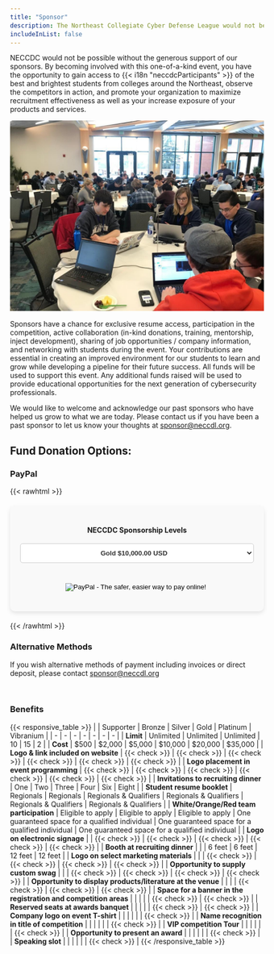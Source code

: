 ```yaml
---
title: "Sponsor"
description: The Northeast Collegiate Cyber Defense League would not be possible without our generous support from out sponsors
includeInList: false
---
```


NECCDC would not be possible without the generous support of our sponsors. By becoming involved with this one-of-a-kind event, you have the opportunity to gain access to {{< i18n "neccdcParticipants" >}} of the best and brightest students from colleges around the Northeast, observe the competitors in action, and promote your organization to maximize recruitment effectiveness as well as your increase exposure of your products and services.

<!-- TODO: Get a new image -->
![](featured.jpg)

Sponsors have a chance for exclusive resume access, participation in the competition, active collaboration (in-kind donations, training, mentorship, inject development), sharing of job opportunities / company information, and networking with students during the event. Your contributions are essential in creating an improved environment for our students to learn and grow while developing a pipeline for their future success. All funds will be used to support this event. Any additional funds raised will be used to provide educational opportunities for the next generation of cybersecurity professionals.

We would like to welcome and acknowledge our past sponsors who have helped us grow to what we are today. Please contact us if you have been a past sponsor to let us know your thoughts at sponsor@neccdl.org.

## Fund Donation Options:

### PayPal

{{< rawhtml >}}
<form action="https://www.paypal.com/cgi-bin/webscr" method="post" target="_target" style="text-align: center; justify-content: center; padding: 20px; box-shadow: 0 4px 8px rgba(0, 0, 0, 0.1); border-radius: 10px; background-color: #f9f9f9; max-width: 500px; margin: 20px auto;">
  <input type="hidden" name="cmd" value="_s-xclick">
  <input type="hidden" name="hosted_button_id" value="3QASYDNHNYKMS">
    <input type="hidden" name="on0" value="NECCDC Sponsorship Levels">
    <h4>NECCDC Sponsorship Levels</h4>
    <select name="os0" style="width: 100%; padding: 10px; border: 1px solid #ccc; border-radius: 5px; margin-bottom: 20px;
                              background-color: #ffffff; color: #333; font-weight: bold; text-align: center;
                              background-repeat: no-repeat; background-position: right 10px center;">
      <option value="Vibranium" style="color: #333; background-color: #f3f3f3;">Vibranium $35,000.00 USD</option>
      <option value="Platinum" style="color: #333; background-color: #f3f3f3;">Platinum $20,000.00 USD</option>
      <option value="Gold" selected="selected" style="color: #333; background-color: #f3f3f3;">Gold $10,000.00 USD</option>
      <option value="Silver" style="color: #333; background-color: #f3f3f3;">Silver $5,000.00 USD</option>
      <option value="Bronze" style="color: #333; background-color: #f3f3f3;">Bronze $2,000.00 USD</option>
      <option value="Supporter" style="color: #333; background-color: #f3f3f3;">Supporter $500.00 USD</option>
    </select>
    <input type="hidden" name="currency_code" value="USD">
    <input class="button" type="image" src="https://www.paypalobjects.com/en_US/i/btn/btn_buynowCC_LG.gif" border="0" name="submit" 
            alt="PayPal - The safer, easier way to pay online!" style="margin-top: 20px; margin-bottom: 20px;">
    <img alt="" border="0" src="https://www.paypalobjects.com/en_US/i/scr/pixel.gif" width="1" height="1"> <!-- Tracking pixel -->
</form>

{{< /rawhtml >}}

### Alternative Methods
If you wish alternative methods of payment including invoices or direct deposit, please contact sponsor@neccdl.org

<br>

### Benefits

{{< responsive_table >}}
| | Supporter | Bronze | Silver | Gold | Platinum | Vibranium |
| - | - | - | - | - | - | - |
| **Limit** | Unlimited | Unlimited | Unlimited | 10 | 15 | 2 |
| **Cost** | $500 | $2,000 | $5,000 | $10,000 | $20,000 | $35,000 |
| **Logo & link included on website** | {{< check >}} | {{< check >}} | {{< check >}} | {{< check >}} | {{< check >}} | {{< check >}} |
| **Logo placement in event programming** | {{< check >}} | {{< check >}} | {{< check >}} | {{< check >}} | {{< check >}} | {{< check >}} |
| **Invitations to recruiting dinner** | One | Two | Three | Four | Six | Eight |
| **Student resume booklet** | Regionals | Regionals | Regionals & Qualifiers | Regionals & Qualifiers | Regionals & Qualifiers | Regionals & Qualifiers |
| **White/Orange/Red team participation** | Eligible to apply | Eligible to apply | Eligible to apply | One guaranteed space for a qualified individual | One guaranteed space for a qualified individual | One guaranteed space for a qualified individual |
| **Logo on electronic signage** | | {{< check >}} | {{< check >}} | {{< check >}} | {{< check >}} | {{< check >}} |
| **Booth at recruiting dinner** | | | 6 feet | 6 feet | 12 feet | 12 feet |
| **Logo on select marketing materials** | | | {{< check >}} | {{< check >}} | {{< check >}} | {{< check >}} |
| **Opportunity to supply custom swag** | | | {{< check >}} | {{< check >}} | {{< check >}} | {{< check >}} |
| **Opportunity to display products/literature at the venue** | | | | {{< check >}} | {{< check >}} | {{< check >}} |
| **Space for a banner in the registration and competition areas** | | | | | {{< check >}} | {{< check >}} |
| **Reserved seats at awards banquet** | | | | | {{< check >}} | {{< check >}} |
| **Company logo on event T-shirt** | | | | | | {{< check >}} |
| **Name recognition in title of competition** | | | | | | {{< check >}} |
| **VIP competition Tour** | | | | | | {{< check >}} |
| **Opportunity to present an award** | | | | | | {{< check >}} |
| **Speaking slot** | | | | | | {{< check >}} |
{{< /responsive_table >}}
